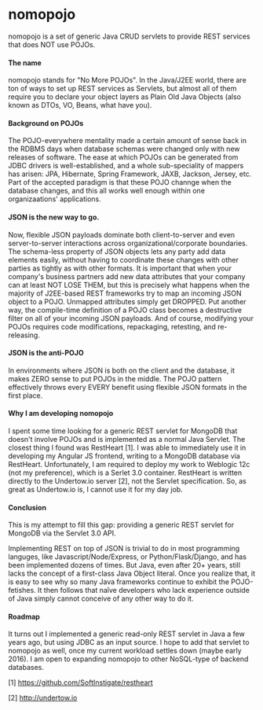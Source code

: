 # nomopojo
nomopojo is a set of generic Java CRUD servlets to provide REST services that does NOT use POJOs.

#### The name
nomopojo stands for "No More POJOs".  In the Java/J2EE world, there are ton of ways
to set up REST services as Servlets, but almost all of them require you to declare your
object layers as Plain Old Java Objects (also known as DTOs, VO, Beans, what have you).

#### Background on POJOs
The POJO-everywhere mentality made a certain amount of sense back in the RDBMS days when database
schemas were changed only with new releases of software.  The ease at which POJOs can be generated from
JDBC drivers is well-established, and a whole sub-speciality of mappers has arisen: JPA, Hibernate,
Spring Framework, JAXB, Jackson, Jersey, etc.  Part of the accepted paradigm is that these POJO channge
when the database changes, and this all works well enough within one organizaations' applications.

#### JSON is the new way to go.
Now, flexible JSON payloads dominate both client-to-server and even server-to-server interactions
across organizational/corporate boundaries.  The schema-less property of JSON objects lets any
party add data elements easily, without having to coordinate these changes with other parties as
tightly as with other formats.   It is important that when your company's business partners add
new data attributes that your company can at least NOT LOSE THEM, but this is precisely what
happens when the majority of J2EE-based REST frameworks try to map an incoming JSON object to a POJO.
Unmapped attributes simply get DROPPED.  Put another way, the compile-time definition of a POJO
class becomes a destructive filter on all of your incoming JSON payloads.  And of course, modifying
your POJOs requires code modifications, repackaging, retesting, and re-releasing.  

#### JSON is the anti-POJO
In environments where JSON is both on the client and the database, it makes ZERO sense to put POJOs in the middle.
The POJO pattern effectively throws every EVERY benefit using flexible JSON formats in the first place.

#### Why I am developing nomopojo
I spent some time looking for a generic REST servlet for MongoDB that doesn't involve POJOs and is
implemented as a normal Java Servlet.  The closest thing I found was RestHeart [1].  I was able to immediately use it in developing my Angular JS frontend, writing to a MongoDB database via RestHeart.  Unfortunately, I am required 
to deploy my work to Weblogic 12c (not my preference), which is a Serlet 3.0 container. RestHeart 
is written directly to the Undertow.io server [2], not the Servlet specification.  So, as great as 
Undertow.io is, I cannot use it for my day job.

#### Conclusion
This is my attempt to fill this gap: providing a generic REST servlet for MongoDB via the Servlet 3.0 API.

Implementing REST on top of JSON is trivial to do in most programming languges, like Javascript/Node/Express, 
or Python/Flask/Django, and has been implemented dozens of times.  But Java, even after 20+ years, still 
lacks the concept of a first-class Java Object literal.   Once you realize that, it is easy to see why so 
many Java frameworks continue to exhibit the POJO-fetishes.  It then follows that naîve developers who lack 
experience outside of Java simply cannot conceive of any other way to do it.  

#### Roadmap
It turns out I implemented a generic read-only REST servlet in Java a few years ago, but using JDBC as an 
input source.  I hope to add that servlet to nomopojo as well, once my current workload settles down 
(maybe early 2016).  I am open to expanding nomopojo to other NoSQL-type of backend databases.

[1] https://github.com/SoftInstigate/restheart

[2] http://undertow.io
